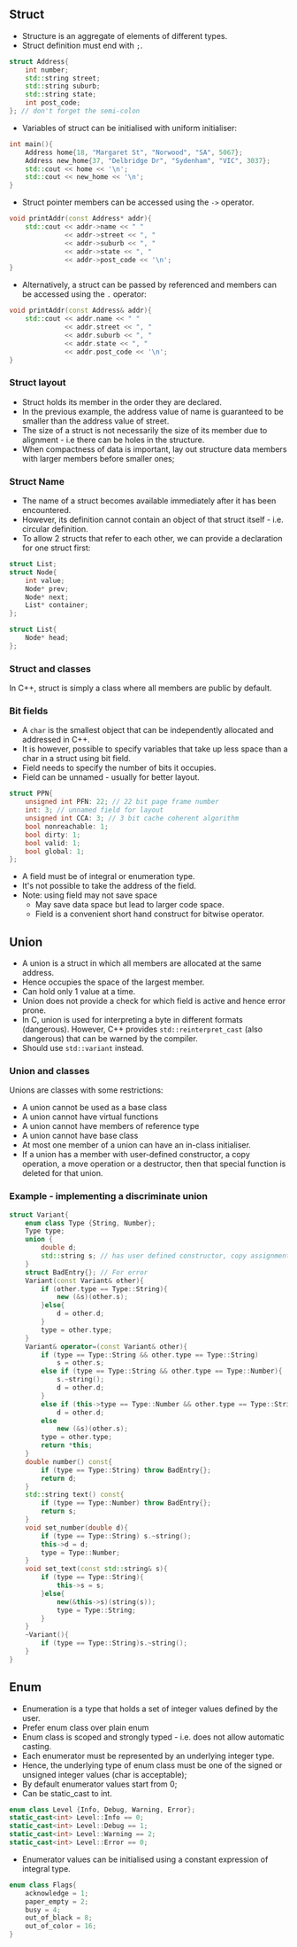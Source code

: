 ## Struct

- Structure is an aggregate of elements of different types.
- Struct definition must end with `;`. 

```C++
struct Address{
    int number;
    std::string street; 
    std::string suburb; 
    std::string state; 
    int post_code;    
}; // don't forget the semi-colon
```

- Variables of struct can be initialised with uniform initialiser: 

```C++
int main(){ 
    Address home{18, "Margaret St", "Norwood", "SA", 5067};
    Address new_home{37, "Delbridge Dr", "Sydenham", "VIC", 3037};
    std::cout << home << '\n';
    std::cout << new_home << '\n';
}
```
- Struct pointer members can be accessed using the `->` operator.

```C++
void printAddr(const Address* addr){
    std::cout << addr->name << " " 
              << addr->street << ", "
              << addr->suburb << ", " 
              << addr->state << ", "
              << addr->post_code << '\n';
}
```

- Alternatively, a struct can be passed by referenced and members can be accessed using the `.` operator: 

```C++
void printAddr(const Address& addr){
    std::cout << addr.name << " " 
              << addr.street << ", "
              << addr.suburb << ", " 
              << addr.state << ", "
              << addr.post_code << '\n';
}
```

### Struct layout

- Struct holds its member in the order they are declared. 
- In the previous example, the address value of name is guaranteed to be smaller than the address value of street. 
- The size of a struct is not necessarily the size of its member due to alignment - i.e there can be holes in the structure. 
- When compactness of data is important, lay out structure data members with larger members before smaller ones;

### Struct Name

- The name of a struct becomes available immediately after it has been encountered.
- However, its definition cannot contain an object of that struct itself - i.e. circular definition. 
- To allow 2 structs that refer to each other, we can provide a declaration for one struct first: 

```C++
struct List;
struct Node{
    int value;
    Node* prev;
    Node* next;
    List* container;
};

struct List{
    Node* head;
};
```

### Struct and classes 

In C++, struct is simply a class where all members are public by default. 

### Bit fields

- A `char` is the smallest object that can be independently allocated and addressed in C++. 
- It is however, possible to specify variables that take up less space than a char in a struct using bit field.
- Field needs to specify the number of bits it occupies.
- Field can be unnamed - usually for better layout.

```C++
struct PPN{
    unsigned int PFN: 22; // 22 bit page frame number 
    int: 3; // unnamed field for layout 
    unsigned int CCA: 3; // 3 bit cache coherent algorithm
    bool nonreachable: 1; 
    bool dirty: 1;
    bool valid: 1; 
    bool global: 1;
};

```
- A field must be of integral or enumeration type. 
- It's not possible to take the address of the field. 
- Note: using field may not save space
    - May save data space but lead to larger code space. 
    - Field is a convenient short hand construct for bitwise operator. 

## Union 

- A union is a struct in which all members are allocated at the same address. 
- Hence occupies the space of the largest member. 
- Can hold only 1 value at a time. 
- Union does not provide a check for which field is active and hence error prone.
- In C, union is used for interpreting a byte in different formats (dangerous). However, C++ provides `std::reinterpret_cast` (also dangerous) that can be warned by the compiler.
- Should use `std::variant` instead.

### Union and classes 

Unions are classes with some restrictions: 

- A union cannot be used as a base class
- A union cannot have virtual functions
- A union cannot have members of reference type 
- A union cannot have base class 
- At most one member of a union can have an in-class initialiser. 
- If a union has a member with user-defined constructor, a copy operation, a move operation or a destructor, then that special function is deleted for that union. 

### Example - implementing a discriminate union 

```C++
struct Variant{
    enum class Type {String, Number}; 
    Type type; 
    union {
        double d;
        std::string s; // has user defined constructor, copy assignment, destructor 
    }
    struct BadEntry{}; // For error 
    Variant(const Variant& other){
        if (other.type == Type::String){
            new (&s)(other.s);
        }else{
            d = other.d;
        }
        type = other.type;
    }
    Variant& operator=(const Variant& other){
        if (type == Type::String && other.type == Type::String)
            s = other.s;
        else if (type == Type::String && other.type == Type::Number){
            s.~string();
            d = other.d;
        }
        else if (this->type == Type::Number && other.type == Type::String)
            d = other.d;
        else
            new (&s)(other.s);
        type = other.type;
        return *this;
    }
    double number() const{
        if (type == Type::String) throw BadEntry{};
        return d;
    }
    std::string text() const{
        if (type == Type::Number) throw BadEntry{};
        return s;
    }
    void set_number(double d){
        if (type == Type::String) s.~string();
        this->d = d;
        type = Type::Number;
    }
    void set_text(const std::string& s){
        if (type == Type::String){
            this->s = s;
        }else{
            new(&this->s)(string(s));
            type = Type::String;
        }
    }
    ~Variant(){
        if (type == Type::String)s.~string();
    }
}
```

## Enum

- Enumeration is a type that holds a set of integer values defined by the user.
- Prefer enum class over plain enum
- Enum class is scoped and strongly typed - i.e. does not allow automatic casting.
- Each enumerator must be represented by an underlying integer type. 
- Hence, the underlying type of enum class must be one of the signed or unsigned integer values (char is acceptable);
- By default enumerator values start from 0;
- Can be static_cast to int. 
```C++
enum class Level {Info, Debug, Warning, Error};
static_cast<int> Level::Info == 0; 
static_cast<int> Level::Debug == 1;
static_cast<int> Level::Warning == 2; 
static_cast<int> Level::Error == 0;  
```

- Enumerator values can be initialised using a constant expression of integral type.

```C++
enum class Flags{
    acknowledge = 1;
    paper_empty = 2;
    busy = 4; 
    out_of_black = 8;
    out_of_color = 16;
}
```